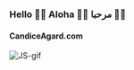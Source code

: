 ### Hello 👋🏾  Aloha 👋🏾  مرحبا  👋🏾

#### CandiceAgard.com

![JS-gif](https://media2.giphy.com/media/l46ChKeGsmsfE3Un6/source.gif)
<!--
**AlekiChrome/AlekiChrome** is a ✨ _special_ ✨ repository because its `README.md` (this file) appears on your GitHub profile.

Here are some ideas to get you started:

- 🔭 I’m currently working on ...
- 🌱 I’m currently learning ...
- 👯 I’m looking to collaborate on ...
- 🤔 I’m looking for help with ...
- 💬 Ask me about ...
- 📫 How to reach me: ...
- 😄 Pronouns: ...
- ⚡ Fun fact: ...
-->
